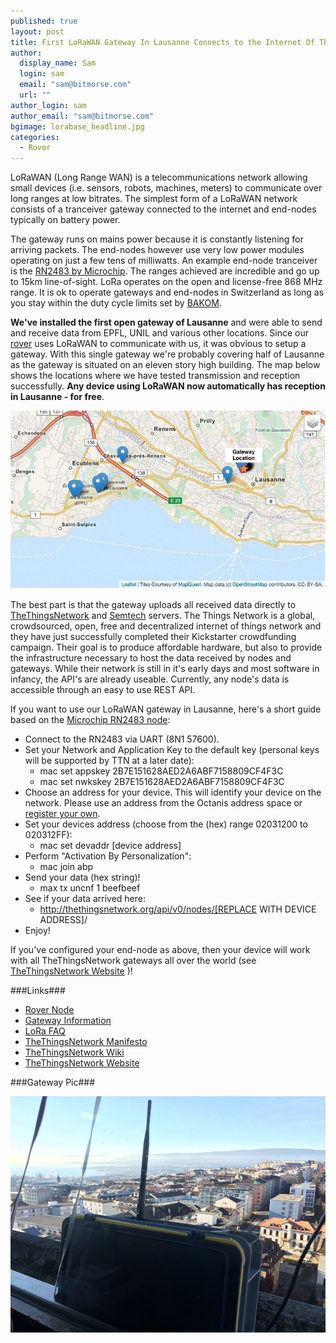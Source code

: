 ```yaml
---
published: true
layout: post
title: First LoRaWAN Gateway In Lausanne Connects to the Internet Of Things
author: 
  display_name: Sam
  login: sam
  email: "sam@bitmorse.com"
  url: ""
author_login: sam
author_email: "sam@bitmorse.com"
bgimage: lorabase_headline.jpg
categories: 
  - Rover
---
```


LoRaWAN (Long Range WAN) is a telecommunications network allowing small devices (i.e. sensors, robots, machines, meters) to communicate over long ranges at low bitrates. The simplest form of a LoRaWAN network consists of a tranceiver gateway connected to the internet and end-nodes typically on battery power.

The gateway runs on mains power because it is constantly listening for arriving packets. The end-nodes however use very low power modules operating on just a few tens of milliwatts. An example end-node tranceiver is the [RN2483 by Microchip](http://ww1.microchip.com/downloads/en/DeviceDoc/50002346A.pdf). The ranges achieved are incredible and go up to 15km line-of-sight. 
LoRa operates on the open and license-free 868 MHz range. It is ok to operate gateways and end-nodes in Switzerland as long as you stay within the duty cycle limits set by [BAKOM](http://www.bakom.admin.ch/themen/frequenzen/00652/00654/index.html?lang=en).

<b>We've installed the first open gateway of Lausanne</b> and were able to send and receive data from EPFL, UNIL and various other locations. Since our [rover](http://octanis.org/rover) uses LoRaWAN to communicate with us, it was obvious to setup a gateway. With this single gateway we're probably covering half of Lausanne as the gateway is situated on an eleven story high building. The map below shows the locations where we have tested transmission and reception successfully. <b>Any device using LoRaWAN now automatically has reception in Lausanne - for free</b>.

<img src="/img/loramap.jpg" />


The best part is that the gateway uploads all received data directly to [TheThingsNetwork](http://thethingsnetwork.org/wiki/GettingStarted) and [Semtech](http://iot.semtech.com/gateways/BE-EF-BA-E9-58-45-C5-2A/) servers. The Things Network is a global, crowdsourced, open, free and decentralized internet of things network and they have just successfully completed their Kickstarter crowdfunding campaign. Their goal is to produce affordable hardware, but also to provide the infrastructure necessary to host the data received by nodes and gateways. While their network is still in it's early days and most software in infancy, the API's are already useable. Currently, any node's data is accessible through an easy to use REST API.


If you want to use our LoRaWAN gateway in Lausanne, here's a short guide based on the [Microchip RN2483 node](http://www.microchip.com/wwwproducts/Devices.aspx?product=RN2483): 

   * Connect to the RN2483 via UART (8N1 57600).
   * Set your Network and Application Key to the default key (personal keys will be supported by TTN at a later date):
     * mac set appskey 2B7E151628AED2A6ABF7158809CF4F3C
     * mac set nwkskey 2B7E151628AED2A6ABF7158809CF4F3C
   * Choose an address for your device. This will identify your device on the network. Please use an address from the Octanis address space or [register your own](http://thethingsnetwork.org/wiki/AddressSpace).
   * Set your devices address (choose from the (hex) range 02031200 to 020312FF): 
     * mac set devaddr [device address]
   * Perform "Activation By Personalization": 
     * mac join abp
   * Send your data (hex string)! 
     * max tx uncnf 1 beefbeef
   * See if your data arrived here:
     * http://thethingsnetwork.org/api/v0/nodes/[REPLACE WITH DEVICE ADDRESS]/
   * Enjoy!

If you've configured your end-node as above, then your device will work with all TheThingsNetwork gateways all over the world (see [TheThingsNetwork Website](http://thethingsnetwork.org/) )!



###Links###

   * [Rover Node](http://thethingsnetwork.org/api/v0/nodes/08050046/)
   * [Gateway Information](http://iot.semtech.com/gateways/BE-EF-BA-E9-58-45-C5-2A/)
   * [LoRa FAQ](http://www.semtech.com/wireless-rf/lora/LoRa-FAQs.pdf)
   * [TheThingsNetwork Manifesto](https://github.com/TheThingsNetwork/Manifest)
   * [TheThingsNetwork Wiki](http://thethingsnetwork.org/wiki/)
   * [TheThingsNetwork Website](http://thethingsnetwork.org/)


###Gateway Pic###


<img src="/media/lorabase_headline.jpg" />